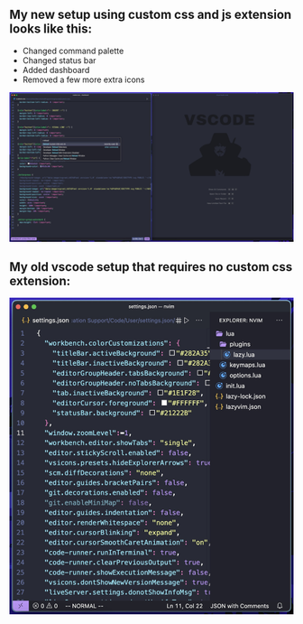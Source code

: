 ## My new setup using custom css and js extension looks like this:
- Changed command palette
- Changed status bar
- Added dashboard
- Removed a few more extra icons 
  
![Picture of my new updated setup](code-setup.jpg)

## My old vscode setup that requires no custom css extension: 
![Picture of my setup](vscode.setup.jpg)


